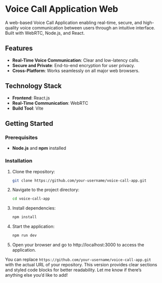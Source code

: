 # Voice Call Application Web

A web-based Voice Call Application enabling real-time, secure, and high-quality voice communication between users through an intuitive interface. Built with WebRTC, Node.js, and React.

## Features
- **Real-Time Voice Communication**: Clear and low-latency calls.
- **Secure and Private**: End-to-end encryption for user privacy.
- **Cross-Platform**: Works seamlessly on all major web browsers.

## Technology Stack
- **Frontend**: React.js
- **Real-Time Communication**: WebRTC
- **Build Tool**: Vite

## Getting Started

### Prerequisites
- **Node.js** and **npm** installed

### Installation

1. Clone the repository:
   ```bash
   git clone https://github.com/your-username/voice-call-app.git

2. Navigate to the project directory:
   ```bash
   cd voice-call-app

3. Install dependencies:
   ```bash
   npm install

4. Start the application:
   ```bash
   npm run dev

5. Open your browser and go to http://localhost:3000 to access the application.



You can replace `https://github.com/your-username/voice-call-app.git` with the actual URL of your repository. This version provides clear sections and styled code blocks for better readability. Let me know if there’s anything else you’d like to add!

